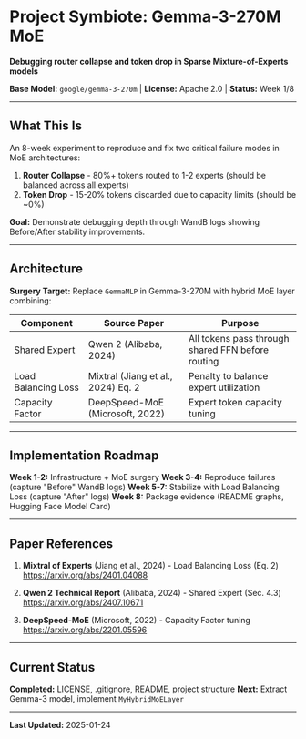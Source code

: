 # Project Symbiote: Gemma-3-270M MoE

**Debugging router collapse and token drop in Sparse Mixture-of-Experts models**

**Base Model:** `google/gemma-3-270m` | **License:** Apache 2.0 | **Status:** Week 1/8

---

## What This Is

An 8-week experiment to reproduce and fix two critical failure modes in MoE architectures:

1. **Router Collapse** - 80%+ tokens routed to 1-2 experts (should be balanced across all experts)
2. **Token Drop** - 15-20% tokens discarded due to capacity limits (should be ~0%)

**Goal:** Demonstrate debugging depth through WandB logs showing Before/After stability improvements.

---

## Architecture

**Surgery Target:** Replace `GemmaMLP` in Gemma-3-270M with hybrid MoE layer combining:

| Component | Source Paper | Purpose |
|-----------|--------------|---------|
| Shared Expert | Qwen 2 (Alibaba, 2024) | All tokens pass through shared FFN before routing |
| Load Balancing Loss | Mixtral (Jiang et al., 2024) Eq. 2 | Penalty to balance expert utilization |
| Capacity Factor | DeepSpeed-MoE (Microsoft, 2022) | Expert token capacity tuning |

---

## Implementation Roadmap

**Week 1-2:** Infrastructure + MoE surgery
**Week 3-4:** Reproduce failures (capture "Before" WandB logs)
**Week 5-7:** Stabilize with Load Balancing Loss (capture "After" logs)
**Week 8:** Package evidence (README graphs, Hugging Face Model Card)

---

## Paper References

1. **Mixtral of Experts** (Jiang et al., 2024) - Load Balancing Loss (Eq. 2)
   https://arxiv.org/abs/2401.04088

2. **Qwen 2 Technical Report** (Alibaba, 2024) - Shared Expert (Sec. 4.3)
   https://arxiv.org/abs/2407.10671

3. **DeepSpeed-MoE** (Microsoft, 2022) - Capacity Factor tuning
   https://arxiv.org/abs/2201.05596

---

## Current Status

**Completed:** LICENSE, .gitignore, README, project structure
**Next:** Extract Gemma-3 model, implement `MyHybridMoELayer`

---

**Last Updated:** 2025-01-24
